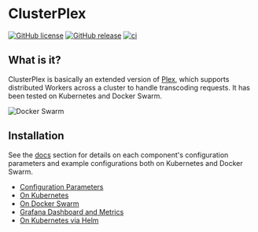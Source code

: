# ClusterPlex
[![GitHub license](https://img.shields.io/github/license/pabloromeo/clusterplex.svg)](https://github.com/pabloromeo/clusterplex/blob/master/LICENSE)
[![GitHub release](https://img.shields.io/github/release/pabloromeo/clusterplex.svg)](https://GitHub.com/pabloromeo/clusterplex/releases/)
[![ci](https://github.com/pabloromeo/clusterplex/actions/workflows/main.yml/badge.svg)](https://github.com/pabloromeo/clusterplex/actions)

## What is it?

ClusterPlex is basically an extended version of [Plex](https://plex.tv), which supports distributed Workers across a cluster to handle transcoding requests.
It has been tested on Kubernetes and Docker Swarm.

![Docker Swarm](docs/images/docker-swarm-logo-small.png)



## Installation

See the [docs](docs/) section for details on each component's configuration parameters and example configurations both on Kubernetes and Docker Swarm.

* [Configuration Parameters](docs/)
* [On Kubernetes](docs/kubernetes/)
* [On Docker Swarm](docs/docker-swarm/)
* [Grafana Dashboard and Metrics](docs/grafana-dashboard/)
* [On Kubernetes via Helm](https://pabloromeo.github.io/clusterplex)
